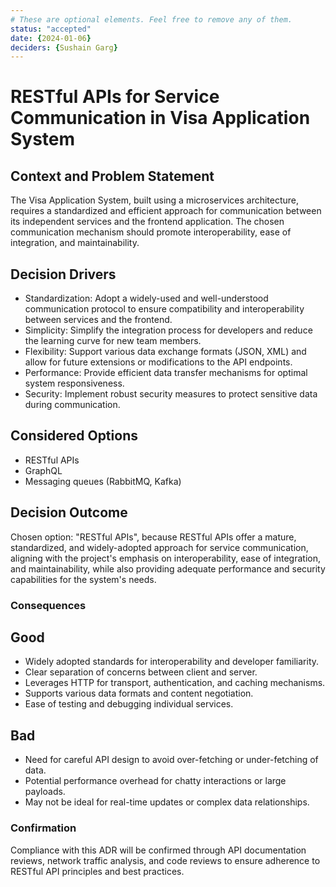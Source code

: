 ```yaml
---
# These are optional elements. Feel free to remove any of them.
status: "accepted"
date: {2024-01-06}
deciders: {Sushain Garg}
---
```

# RESTful APIs for Service Communication in Visa Application System

## Context and Problem Statement

The Visa Application System, built using a microservices architecture, requires a standardized and efficient approach for communication between its independent services and the frontend application. The chosen communication mechanism should promote interoperability, ease of integration, and maintainability.

## Decision Drivers

* Standardization: Adopt a widely-used and well-understood communication protocol to ensure compatibility and interoperability between services and the frontend.
* Simplicity: Simplify the integration process for developers and reduce the learning curve for new team members.
* Flexibility: Support various data exchange formats (JSON, XML) and allow for future extensions or modifications to the API endpoints.
* Performance: Provide efficient data transfer mechanisms for optimal system responsiveness.
* Security: Implement robust security measures to protect sensitive data during communication.

## Considered Options

* RESTful APIs
* GraphQL
* Messaging queues (RabbitMQ, Kafka)

## Decision Outcome

Chosen option: "RESTful APIs", because
RESTful APIs offer a mature, standardized, and widely-adopted approach for service communication, aligning with the project's emphasis on interoperability, ease of integration, and maintainability, while also providing adequate performance and security capabilities for the system's needs.

<!-- This is an optional element. Feel free to remove. -->
### Consequences

## Good

* Widely adopted standards for interoperability and developer familiarity.
* Clear separation of concerns between client and server.
* Leverages HTTP for transport, authentication, and caching mechanisms.
* Supports various data formats and content negotiation.
* Ease of testing and debugging individual services.

## Bad

* Need for careful API design to avoid over-fetching or under-fetching of data.
* Potential performance overhead for chatty interactions or large payloads.
* May not be ideal for real-time updates or complex data relationships.


### Confirmation

Compliance with this ADR will be confirmed through API documentation reviews, network traffic analysis, and code reviews to ensure adherence to RESTful API principles and best practices.
